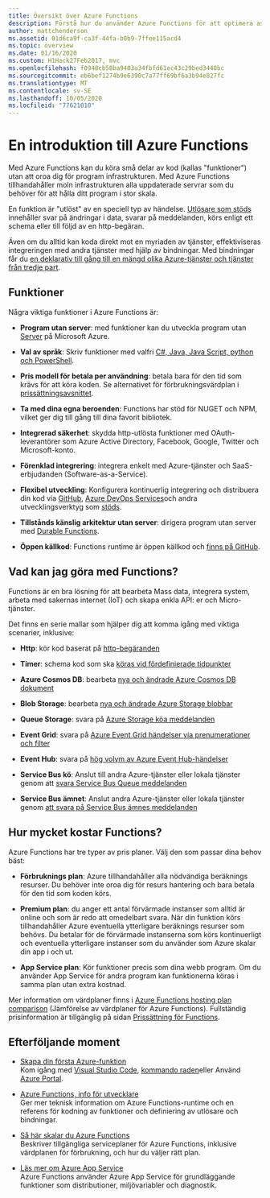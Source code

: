 ```yaml
---
title: Översikt över Azure Functions
description: Förstå hur du använder Azure Functions för att optimera asynkrona arbetsbelastningar på några få minuter.
author: mattchenderson
ms.assetid: 01d6ca9f-ca3f-44fa-b0b9-7ffee115acd4
ms.topic: overview
ms.date: 01/16/2020
ms.custom: H1Hack27Feb2017, mvc
ms.openlocfilehash: f0948cb58ba9403a34fbfd61ec43c29bed3440bc
ms.sourcegitcommit: eb6bef1274b9e6390c7a77ff69bf6a3b94e827fc
ms.translationtype: MT
ms.contentlocale: sv-SE
ms.lasthandoff: 10/05/2020
ms.locfileid: "77621010"
---
```

# <a name="an-introduction-to-azure-functions"></a>En introduktion till Azure Functions

Med Azure Functions kan du köra små delar av kod (kallas "funktioner") utan att oroa dig för program infrastrukturen. Med Azure Functions tillhandahåller moln infrastrukturen alla uppdaterade servrar som du behöver för att hålla ditt program i stor skala.

En funktion är "utlöst" av en speciell typ av händelse. [Utlösare som stöds](./functions-triggers-bindings.md) innehåller svar på ändringar i data, svarar på meddelanden, körs enligt ett schema eller till följd av en http-begäran.

Även om du alltid kan koda direkt mot en myriaden av tjänster, effektiviseras integreringen med andra tjänster med hjälp av bindningar. Med bindningar får du [en deklarativ till gång till en mängd olika Azure-tjänster och tjänster från tredje part](./functions-triggers-bindings.md).

## <a name="features"></a>Funktioner

Några viktiga funktioner i Azure Functions är:

- **Program utan server**: med funktioner kan du utveckla program utan [Server](https://azure.microsoft.com/solutions/serverless/) på Microsoft Azure.

- **Val av språk**: Skriv funktioner med valfri [C#, Java, Java Script, python och PowerShell](supported-languages.md).

- **Pris modell för betala per användning**: betala bara för den tid som krävs för att köra koden. Se alternativet för förbrukningsvärdplan i [prissättningsavsnittet](#pricing).  

- **Ta med dina egna beroenden**: Functions har stöd för NUGET och NPM, vilket ger dig till gång till dina favorit bibliotek.

- **Integrerad säkerhet**: skydda http-utlösta funktioner med OAuth-leverantörer som Azure Active Directory, Facebook, Google, Twitter och Microsoft-konto.

- **Förenklad integrering**: integrera enkelt med Azure-tjänster och SaaS-erbjudanden (Software-as-a-Service).

- **Flexibel utveckling**: Konfigurera kontinuerlig integrering och distribuera din kod via [GitHub](../app-service/scripts/cli-continuous-deployment-github.md), [Azure DevOps Services](../app-service/scripts/cli-continuous-deployment-vsts.md)och andra utvecklingsverktyg som [stöds](../app-service/deploy-local-git.md).

- **Tillstånds känslig arkitektur utan server**: dirigera program utan server med [Durable Functions](durable/durable-functions-overview.md).

- **Öppen källkod**: Functions runtime är öppen källkod och [finns på GitHub](https://github.com/azure/azure-webjobs-sdk-script).

## <a name="what-can-i-do-with-functions"></a>Vad kan jag göra med Functions?

Functions är en bra lösning för att bearbeta Mass data, integrera system, arbeta med sakernas internet (IoT) och skapa enkla API: er och Micro-tjänster.

Det finns en serie mallar som hjälper dig att komma igång med viktiga scenarier, inklusive:

- **Http**: kör kod baserat på [http-begäranden](functions-create-first-azure-function.md)

- **Timer**: schema kod som ska [köras vid fördefinierade tidpunkter](./functions-create-scheduled-function.md)

- **Azure Cosmos DB**: bearbeta [nya och ändrade Azure Cosmos DB dokument](./functions-create-cosmos-db-triggered-function.md)

- **Blob Storage**: bearbeta [nya och ändrade Azure Storage blobbar](./functions-create-storage-blob-triggered-function.md)

- **Queue Storage**: svara på [Azure Storage köa meddelanden](./functions-create-storage-queue-triggered-function.md)

- **Event Grid**: svara på [Azure Event Grid händelser via prenumerationer och filter](../event-grid/resize-images-on-storage-blob-upload-event.md)

- **Event Hub**: svara på [hög volym av Azure Event Hub-händelser](./functions-bindings-event-hubs.md)

- **Service Bus kö**: Anslut till andra Azure-tjänster eller lokala tjänster genom att [svara Service Bus Queue meddelanden](./functions-bindings-service-bus.md)

- **Service Bus ämnet**: Anslut andra Azure-tjänster eller lokala tjänster genom [att svara på Service Bus ämnes meddelanden](./functions-bindings-service-bus.md)

## <a name="how-much-does-functions-cost"></a><a name="pricing"></a>Hur mycket kostar Functions?

Azure Functions har tre typer av pris planer. Välj den som passar dina behov bäst:

- **Förbruknings plan**: Azure tillhandahåller alla nödvändiga beräknings resurser. Du behöver inte oroa dig för resurs hantering och bara betala för den tid som koden körs.

- **Premium plan**: du anger ett antal förvärmade instanser som alltid är online och som är redo att omedelbart svara. När din funktion körs tillhandahåller Azure eventuella ytterligare beräknings resurser som behövs. Du betalar för de förvärmade instanserna som körs kontinuerligt och eventuella ytterligare instanser som du använder som Azure skalar din app i och ut.

- **App Service plan**: Kör funktioner precis som dina webb program. Om du använder App Service för andra program kan funktionerna köras i samma plan utan extra kostnad.

Mer information om värdplaner finns i [Azure Functions hosting plan comparison](functions-scale.md) (Jämförelse av värdplaner för Azure Functions). Fullständig prisinformation är tillgänglig på sidan [Prissättning för Functions](https://azure.microsoft.com/pricing/details/functions/).

## <a name="next-steps"></a>Efterföljande moment

- [Skapa din första Azure-funktion](functions-create-first-function-vs-code.md)  
  Kom igång med [Visual Studio Code](functions-create-first-function-vs-code.md), [kommando raden](functions-create-first-azure-function-azure-cli.md)eller Använd [Azure Portal](functions-create-first-azure-function.md).

- [Azure Functions, info för utvecklare](functions-reference.md)  
  Ger mer teknisk information om Azure Functions-runtime och en referens för kodning av funktioner och definiering av utlösare och bindningar.

- [Så här skalar du Azure Functions](functions-scale.md)  
  Beskriver tillgängliga serviceplaner för Azure Functions, inklusive värdplanen för förbrukning, och hur du väljer rätt plan.

- [Läs mer om Azure App Service](../app-service/overview.md)  
  Azure Functions använder Azure App Service för grundläggande funktioner som distributioner, miljövariabler och diagnostik.

